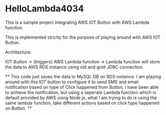# HelloLambda4034

This is a sample project integrating AWS IOT Button with AWS Lambda function.

This is implemented strictly for the purpose of playing around with AWS IOT Button.

Architecture:

IOT Button ->  (triggers) AWS Lambda function -> Lambda function will store the data to AWS RDS instance using old and gold JDBC connection.

** This code just saves the data to MySQL DB on RDS instance. I am playing around with this IOT button to configure it to send SMS and email notification based on type of Click happened from Button, I have been able to achieve the notification, but using a seperate Lambda function which is default provided by AWS using Node.js, what I am trying to do is using the same lambda function, take different actions based on click type happened on Button. **

